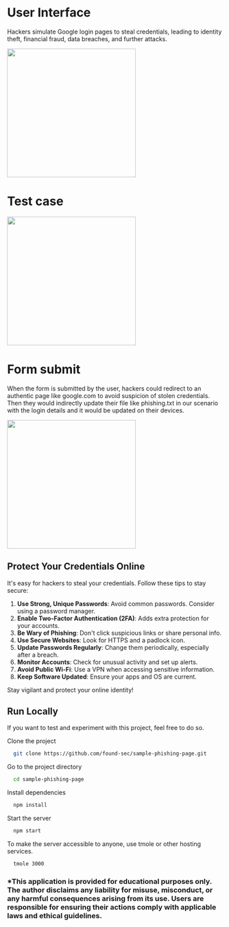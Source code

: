 # User Interface #
Hackers simulate Google login pages to steal credentials, leading to identity theft, financial fraud, data breaches, and further attacks.


<img src="https://github.com/user-attachments/assets/8042001c-6e83-4e4c-87dc-b184b5842a45" width="300">

# Test case
<img src="https://github.com/user-attachments/assets/699258c2-4d89-4cf8-b1a2-3725ec06083a" width="300">

# Form submit

When the form is submitted by the user, hackers could redirect to an authentic page like google.com to avoid suspicion of stolen credentials.
Then they would indirectly update their file like phishing.txt in our scenario with the login details and it would be updated on their devices.

<img src="https://github.com/user-attachments/assets/3d6efadc-242b-40bd-86ea-355e9feda570" width="300">


## Protect Your Credentials Online

It's easy for hackers to steal your credentials. Follow these tips to stay secure:

1. **Use Strong, Unique Passwords**: Avoid common passwords. Consider using a password manager.
2. **Enable Two-Factor Authentication (2FA)**: Adds extra protection for your accounts.
3. **Be Wary of Phishing**: Don't click suspicious links or share personal info.
4. **Use Secure Websites**: Look for HTTPS and a padlock icon.
5. **Update Passwords Regularly**: Change them periodically, especially after a breach.
6. **Monitor Accounts**: Check for unusual activity and set up alerts.
7. **Avoid Public Wi-Fi**: Use a VPN when accessing sensitive information.
8. **Keep Software Updated**: Ensure your apps and OS are current.

Stay vigilant and protect your online identity!



## Run Locally
If you want to test and experiment with this project, feel free to do so.

Clone the project

```bash
  git clone https://github.com/found-sec/sample-phishing-page.git
```

Go to the project directory

```bash
  cd sample-phishing-page
```

Install dependencies

```bash
  npm install
```

Start the server

```bash
  npm start
```
To make the server accessible to anyone, use tmole or other hosting services.

```bash
  tmole 3000
```


### *This application is provided for educational purposes only. The author disclaims any liability for misuse, misconduct, or any harmful consequences arising from its use. Users are responsible for ensuring their actions comply with applicable laws and ethical guidelines.
